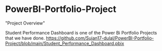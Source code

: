 # PowerBI-Portfolio-Project
"Project Overview"

Student Performance Dashboard is one of the Power Bi Portfolio Projects that we have done.
https://github.com/Sujan17-dulal/PowerBI-Portfolio-Project/blob/main/Student_Performance_Dashboard.pbix
